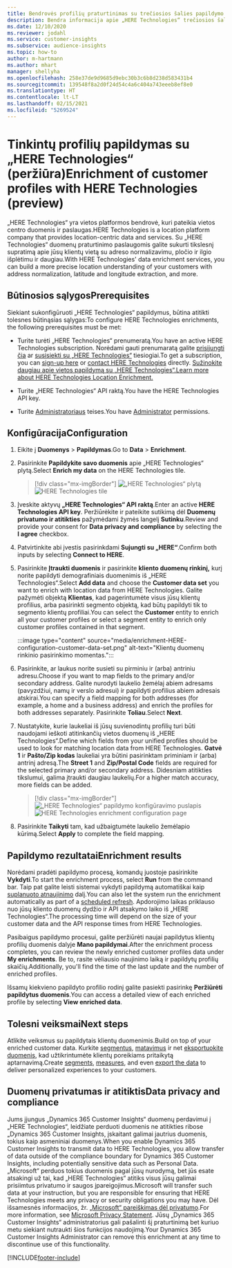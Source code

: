 ```yaml
---
title: Bendrovės profilių praturtinimas su trečiosios šalies papildymo „HERE Technologies“
description: Bendra informacija apie „HERE Technologies“ trečiosios šalies papildymą.
ms.date: 12/10/2020
ms.reviewer: jodahl
ms.service: customer-insights
ms.subservice: audience-insights
ms.topic: how-to
author: m-hartmann
ms.author: mhart
manager: shellyha
ms.openlocfilehash: 258e37de9d9685d9ebc30b3c6b8d238d583431b4
ms.sourcegitcommit: 139548f8a2d0f24d54c4a6c404a743eeeb8ef8e0
ms.translationtype: HT
ms.contentlocale: lt-LT
ms.lasthandoff: 02/15/2021
ms.locfileid: "5269524"
---
```

# <a name="enrichment-of-customer-profiles-with-here-technologies-preview"></a><span data-ttu-id="78759-103">Tinkintų profilių papildymas su „HERE Technologies“ (peržiūra)</span><span class="sxs-lookup"><span data-stu-id="78759-103">Enrichment of customer profiles with HERE Technologies (preview)</span></span>

<span data-ttu-id="78759-104">„HERE Technologies“ yra vietos platformos bendrovė, kuri pateikia vietos centro duomenis ir paslaugas.</span><span class="sxs-lookup"><span data-stu-id="78759-104">HERE Technologies is a location platform company that provides location-centric data and services.</span></span> <span data-ttu-id="78759-105">Su „HERE Technologies“ duomenų praturtinimo paslaugomis galite sukurti tikslesnį supratimą apie jūsų klientų vietą su adreso normalizavimu, pločio ir ilgio išplėtimu ir daugiau.</span><span class="sxs-lookup"><span data-stu-id="78759-105">With HERE Technologies' data enrichment services, you can build a more precise location understanding of your customers with address normalization, latitude and longitude extraction, and more.</span></span>

## <a name="prerequisites"></a><span data-ttu-id="78759-106">Būtinosios sąlygos</span><span class="sxs-lookup"><span data-stu-id="78759-106">Prerequisites</span></span>

<span data-ttu-id="78759-107">Siekiant sukonfigūruoti „HERE Technologies“ papildymus, būtina atitikti tolesnes būtinąsias sąlygas:</span><span class="sxs-lookup"><span data-stu-id="78759-107">To configure HERE Technologies enrichments, the following prerequisites must be met:</span></span>

- <span data-ttu-id="78759-108">Turite turėti „HERE Technologies“ prenumeratą.</span><span class="sxs-lookup"><span data-stu-id="78759-108">You have an active HERE Technologies subscription.</span></span> <span data-ttu-id="78759-109">Norėdami gauti prenumaratą galite [prisijungti čia](https://developer.here.com/sign-up?utm_medium=referral&utm_source=Microsoft-Dynamics-CI&create=Freemium-Basic) ar [susisiekti su „HERE Technologies“](https://developer.here.com/help?utm_medium=referral&utm_source=Microsoft-Dynamics-CI#how-can-we-help-you) tiesiogiai.</span><span class="sxs-lookup"><span data-stu-id="78759-109">To get a subscription, you can [sign-up here](https://developer.here.com/sign-up?utm_medium=referral&utm_source=Microsoft-Dynamics-CI&create=Freemium-Basic) or [contact HERE Technologies](https://developer.here.com/help?utm_medium=referral&utm_source=Microsoft-Dynamics-CI#how-can-we-help-you) directly.</span></span> [<span data-ttu-id="78759-110">Sužinokite daugiau apie vietos papildymą su „HERE Technologies“.</span><span class="sxs-lookup"><span data-stu-id="78759-110">Learn more about HERE Technologies Location Enrichment.</span></span>](https://developer.here.com/location-enrichment?cid=Dev-MicrosoftDynamics-DB-0-Dev-&utm_source=MicrosoftDynamics&utm_medium=referral&utm_campaign=Online_Dev_ReferralMicrosoft)

- <span data-ttu-id="78759-111">Turite „HERE Technologies“ API raktą.</span><span class="sxs-lookup"><span data-stu-id="78759-111">You have the HERE Technologies API key.</span></span>

- <span data-ttu-id="78759-112">Turite [Administratoriaus](permissions.md#administrator) teises.</span><span class="sxs-lookup"><span data-stu-id="78759-112">You have [Administrator](permissions.md#administrator) permissions.</span></span>

## <a name="configuration"></a><span data-ttu-id="78759-113">Konfigūracija</span><span class="sxs-lookup"><span data-stu-id="78759-113">Configuration</span></span>

1. <span data-ttu-id="78759-114">Eikite į **Duomenys** > **Papildymas**.</span><span class="sxs-lookup"><span data-stu-id="78759-114">Go to **Data** > **Enrichment**.</span></span>

1. <span data-ttu-id="78759-115">Pasirinkite **Papildykite savo duomenis** apie „HERE Technologies“ plytą.</span><span class="sxs-lookup"><span data-stu-id="78759-115">Select **Enrich my data** on the HERE Technologies tile.</span></span>

   > [!div class="mx-imgBorder"]
   > <span data-ttu-id="78759-116">![„HERE Technologies“ plytą](media/HERE-tile.png "„HERE Technologies“ plytą")</span><span class="sxs-lookup"><span data-stu-id="78759-116">![HERE Technologies tile](media/HERE-tile.png "HERE Technologies tile")</span></span>

1. <span data-ttu-id="78759-117">Įveskite aktyvų **„HERE Technologies“ API raktą**.</span><span class="sxs-lookup"><span data-stu-id="78759-117">Enter an active **HERE Technologies API key**.</span></span> <span data-ttu-id="78759-118">Peržiūrėkite ir pateikite sutikimą dėl **Duomenų privatumo ir atitikties** pažymėdami žymės langelį **Sutinku**.</span><span class="sxs-lookup"><span data-stu-id="78759-118">Review and provide your consent for **Data privacy and compliance** by selecting the **I agree** checkbox.</span></span> 

1. <span data-ttu-id="78759-119">Patvirtinkite abi įvestis pasirinkdami **Sujungti su „HERE“**.</span><span class="sxs-lookup"><span data-stu-id="78759-119">Confirm both inputs by selecting **Connect to HERE**.</span></span>

1.  <span data-ttu-id="78759-120">Pasirinkite **Įtraukti duomenis** ir pasirinkite **kliento duomenų rinkinį,** kurį norite papildyti demografiniais duomenimis iš „HERE Technologies“.</span><span class="sxs-lookup"><span data-stu-id="78759-120">Select **Add data** and choose the **Customer data set** you want to enrich with location data from HERE Technologies.</span></span> <span data-ttu-id="78759-121">Galite pažymėti objektą **Klientas**, kad pagerintumėte visus jūsų klientų profilius, arba pasirinkti segmento objektą, kad būtų papildyti tik to segmento klientų profiliai.</span><span class="sxs-lookup"><span data-stu-id="78759-121">You can select the **Customer** entity to enrich all your customer profiles or select a segment entity to enrich only customer profiles contained in that segment.</span></span>

    :::image type="content" source="media/enrichment-HERE-configuration-customer-data-set.png" alt-text="Klientų duomenų rinkinio pasirinkimo momentas.":::

1. <span data-ttu-id="78759-123">Pasirinkite, ar laukus norite susieti su pirminiu ir (arba) antriniu adresu.</span><span class="sxs-lookup"><span data-stu-id="78759-123">Choose if you want to map fields to the primary and/or secondary address.</span></span> <span data-ttu-id="78759-124">Galite nurodyti laukelio žemėlaį abiem adresams (pavyzdžiui, namų ir verslo adresui) ir papildyti profilius abiem adresais atskirai.</span><span class="sxs-lookup"><span data-stu-id="78759-124">You can specify a field mapping for both addresses (for example, a home and a business address) and enrich the profiles for both addresses separately.</span></span> <span data-ttu-id="78759-125">Pasirinkite **Toliau**.</span><span class="sxs-lookup"><span data-stu-id="78759-125">Select **Next**.</span></span>

1. <span data-ttu-id="78759-126">Nustatykite, kurie laukeliai iš jūsų suvienodintų profilių turi būti naudojami ieškoti atitinkančių vietos duomenų iš „HERE Technologies“.</span><span class="sxs-lookup"><span data-stu-id="78759-126">Define which fields from your unified profiles should be used to look for matching location data from HERE Technologies.</span></span> <span data-ttu-id="78759-127">**Gatvė 1** ir **Pašto/Zip kodas** laukeliai yra būtini pasirinktam priminiam ir (arba) antrinį adresą.</span><span class="sxs-lookup"><span data-stu-id="78759-127">The **Street 1** and **Zip/Postal Code** fields are required for the selected primary and/or secondary address.</span></span> <span data-ttu-id="78759-128">Didesniam atitikties tikslumui, galima įtraukti daugiau laukelių.</span><span class="sxs-lookup"><span data-stu-id="78759-128">For a higher match accuracy, more fields can be added.</span></span>

   > [!div class="mx-imgBorder"]
   > <span data-ttu-id="78759-129">![„HERE Technologies“ papildymo konfigūravimo puslapis](media/enrichment-HERE-configuration.png "„HERE Technologies“ papildymo konfigūravimo puslapis")</span><span class="sxs-lookup"><span data-stu-id="78759-129">![HERE Technologies enrichment configuration page](media/enrichment-HERE-configuration.png "HERE Technologies enrichment configuration page")</span></span>

1. <span data-ttu-id="78759-130">Pasirinkite **Taikyti** tam, kad užbaigtumėte laukelio žemėlapio kūrimą.</span><span class="sxs-lookup"><span data-stu-id="78759-130">Select **Apply** to complete the field mapping.</span></span>

## <a name="enrichment-results"></a><span data-ttu-id="78759-131">Papildymo rezultatai</span><span class="sxs-lookup"><span data-stu-id="78759-131">Enrichment results</span></span>

<span data-ttu-id="78759-132">Norėdami pradėti papildymo procesą, komandų juostoje pasirinkite **Vykdyti**.</span><span class="sxs-lookup"><span data-stu-id="78759-132">To start the enrichment process, select **Run** from the command bar.</span></span> <span data-ttu-id="78759-133">Taip pat galite leisti sistemai vykdyti papildymą automatiškai kaip [suplanuoto atnaujinimo](system.md#schedule-tab) dalį.</span><span class="sxs-lookup"><span data-stu-id="78759-133">You can also let the system run the enrichment automatically as part of a [scheduled refresh](system.md#schedule-tab).</span></span> <span data-ttu-id="78759-134">Apdorojimo laikas priklauso nuo jūsų kliento duomenų dydžio ir API atsakymo laiko iš „HERE Technologies“.</span><span class="sxs-lookup"><span data-stu-id="78759-134">The processing time will depend on the size of your customer data and the API response times from HERE Technologies.</span></span>

<span data-ttu-id="78759-135">Pasibaigus papildymo procesui, galite peržiūrėti naujai papildytus klientų profilių duomenis dalyje **Mano papildymai**.</span><span class="sxs-lookup"><span data-stu-id="78759-135">After the enrichment process completes, you can review the newly enriched customer profiles data under **My enrichments**.</span></span> <span data-ttu-id="78759-136">Be to, rasite vėliausio naujinimo laiką ir papildytų profilių skaičių.</span><span class="sxs-lookup"><span data-stu-id="78759-136">Additionally, you'll find the time of the last update and the number of enriched profiles.</span></span>

<span data-ttu-id="78759-137">Išsamų kiekvieno papildyto profilio rodinį galite pasiekti pasirinkę **Peržiūrėti papildytus duomenis**.</span><span class="sxs-lookup"><span data-stu-id="78759-137">You can access a detailed view of each enriched profile by selecting **View enriched data**.</span></span>

## <a name="next-steps"></a><span data-ttu-id="78759-138">Tolesni veiksmai</span><span class="sxs-lookup"><span data-stu-id="78759-138">Next steps</span></span>

<span data-ttu-id="78759-139">Atlikite veiksmus su papildytais klientų duomenimis.</span><span class="sxs-lookup"><span data-stu-id="78759-139">Build on top of your enriched customer data.</span></span> <span data-ttu-id="78759-140">Kurkite [segmentus](segments.md), [matavimus](measures.md) ir net [eksportuokite duomenis](export-destinations.md), kad užtikrintumėte klientų poreikiams pritaikytą aptarnavimą.</span><span class="sxs-lookup"><span data-stu-id="78759-140">Create [segments](segments.md), [measures](measures.md), and even [export the data](export-destinations.md) to deliver personalized experiences to your customers.</span></span>

## <a name="data-privacy-and-compliance"></a><span data-ttu-id="78759-141">Duomenų privatumas ir atitiktis</span><span class="sxs-lookup"><span data-stu-id="78759-141">Data privacy and compliance</span></span>

<span data-ttu-id="78759-142">Jums įjungus „Dynamics 365 Customer Insights“ duomenų perdavimui į „HERE Technologies“, leidžiate perduoti duomenis ne atitikties ribose „Dynamics 365 Customer Insights, įskaitant galimai jautrius duomenis, tokius kaip asmeniniai duomenys.</span><span class="sxs-lookup"><span data-stu-id="78759-142">When you enable Dynamics 365 Customer Insights to transmit data to HERE Technologies, you allow transfer of data outside of the compliance boundary for Dynamics 365 Customer Insights, including potentially sensitive data such as Personal Data.</span></span> <span data-ttu-id="78759-143">„Microsoft“ perduos tokius duomenis pagal jūsų nurodymą, bet jūs esate atsakingi už tai, kad „HERE Technologies“ atitiks visus jūsų galimai prisiimtus privatumo ir saugos įpareigojimus.</span><span class="sxs-lookup"><span data-stu-id="78759-143">Microsoft will transfer such data at your instruction, but you are responsible for ensuring that HERE Technologies meets any privacy or security obligations you may have.</span></span> <span data-ttu-id="78759-144">Dėl išsamesnės informacijos, žr. [„Microsoft“ pareiškimas dėl privatumo](https://go.microsoft.com/fwlink/?linkid=396732).</span><span class="sxs-lookup"><span data-stu-id="78759-144">For more information, see [Microsoft Privacy Statement](https://go.microsoft.com/fwlink/?linkid=396732).</span></span>
<span data-ttu-id="78759-145">Jūsų „Dynamics 365 Customer Insights“ administratorius gali pašalinti šį praturtinimą bet kuriuo metu siekiant nutraukti šios funkcijos naudojimą.</span><span class="sxs-lookup"><span data-stu-id="78759-145">Your Dynamics 365 Customer Insights Administrator can remove this enrichment at any time to discontinue use of this functionality.</span></span>


[!INCLUDE[footer-include](../includes/footer-banner.md)]